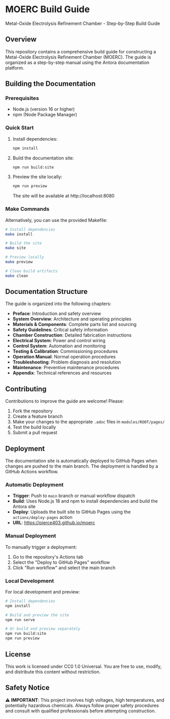 # MOERC Build Guide

Metal-Oxide Electrolysis Refinement Chamber - Step-by-Step Build Guide

## Overview

This repository contains a comprehensive build guide for constructing a Metal-Oxide Electrolysis Refinement Chamber (MOERC). The guide is organized as a step-by-step manual using the Antora documentation platform.

## Building the Documentation

### Prerequisites

- Node.js (version 16 or higher)
- npm (Node Package Manager)

### Quick Start

1. Install dependencies:
   ```bash
   npm install
   ```

2. Build the documentation site:
   ```bash
   npm run build:site
   ```

3. Preview the site locally:
   ```bash
   npm run preview
   ```

   The site will be available at http://localhost:8080

### Make Commands

Alternatively, you can use the provided Makefile:

```bash
# Install dependencies
make install

# Build the site
make site

# Preview locally
make preview

# Clean build artifacts
make clean
```

## Documentation Structure

The guide is organized into the following chapters:

- **Preface**: Introduction and safety overview
- **System Overview**: Architecture and operating principles
- **Materials & Components**: Complete parts list and sourcing
- **Safety Guidelines**: Critical safety information
- **Chamber Construction**: Detailed fabrication instructions
- **Electrical System**: Power and control wiring
- **Control System**: Automation and monitoring
- **Testing & Calibration**: Commissioning procedures
- **Operation Manual**: Normal operation procedures
- **Troubleshooting**: Problem diagnosis and resolution  
- **Maintenance**: Preventive maintenance procedures
- **Appendix**: Technical references and resources

## Contributing

Contributions to improve the guide are welcome! Please:

1. Fork the repository
2. Create a feature branch
3. Make your changes to the appropriate `.adoc` files in `modules/ROOT/pages/`
4. Test the build locally
5. Submit a pull request

## Deployment

The documentation site is automatically deployed to GitHub Pages when changes are pushed to the main branch. The deployment is handled by a GitHub Actions workflow.

### Automatic Deployment

- **Trigger**: Push to `main` branch or manual workflow dispatch
- **Build**: Uses Node.js 18 and npm to install dependencies and build the Antora site
- **Deploy**: Uploads the built site to GitHub Pages using the `actions/deploy-pages` action
- **URL**: https://pierce403.github.io/moerc

### Manual Deployment

To manually trigger a deployment:

1. Go to the repository's Actions tab
2. Select the "Deploy to GitHub Pages" workflow
3. Click "Run workflow" and select the main branch

### Local Development

For local development and preview:

```bash
# Install dependencies
npm install

# Build and preview the site
npm run serve

# Or build and preview separately
npm run build:site
npm run preview
```

## License

This work is licensed under CC0 1.0 Universal. You are free to use, modify, and distribute this content without restriction.

## Safety Notice

⚠️ **IMPORTANT**: This project involves high voltages, high temperatures, and potentially hazardous chemicals. Always follow proper safety procedures and consult with qualified professionals before attempting construction.
